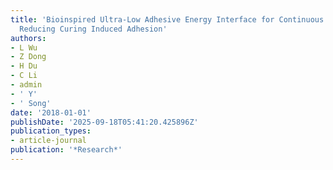 ```yaml
---
title: 'Bioinspired Ultra-Low Adhesive Energy Interface for Continuous 3D Printing:
  Reducing Curing Induced Adhesion'
authors:
- L Wu
- Z Dong
- H Du
- C Li
- admin
- ' Y'
- ' Song'
date: '2018-01-01'
publishDate: '2025-09-18T05:41:20.425896Z'
publication_types:
- article-journal
publication: '*Research*'
---
```

